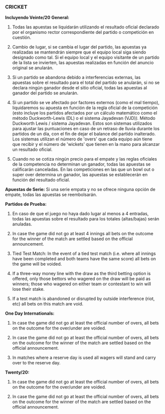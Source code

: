 ### CRICKET

**Incluyendo Veinte/20**
**General:**

1. Todas las apuestas se liquidarán utilizando el resultado oficial declarado por el organismo rector correspondiente del partido o competición en cuestión.

2. Cambio de lugar, si se cambia el lugar del partido, las apuestas ya realizadas se mantendrán siempre que el equipo local siga siendo designado como tal. Si el equipo local y el equipo visitante de un partido de la lista se invierten, las apuestas realizadas en función del anuncio original se anularán.

3. Si un partido se abandona debido a interferencias externas, las apuestas sobre el resultado para el total del partido se anularán, si no se declara ningún ganador desde el sitio oficial, todas las apuestas al ganador del partido se anularán.
4. Si un partido se ve afectado por factores externos (como el mal tiempo), liquidaremos su apuesta en función de la regla oficial de la competición (esto incluye los partidos afectados por un cálculo matemático como el método Duckworth-Lewis (DL) o el sistema Jayadevan (VJD)*).* Método Duckworth Lewis / sistema Jayadevan. Estos son sistemas utilizados para ajustar las puntuaciones en caso de un retraso de lluvia durante los partidos de un día, con el fin de dejar el balance del partido inalterado. Los sistemas utilizan el número de 'overs' que cada equipo aún tiene que recibir y el número de 'wickets' que tienen en la mano para alcanzar un resultado oficial.
5. Cuando no se cotiza ningún precio para el empate y las reglas oficiales de la competencia no determinan un ganador, todas las apuestas se calificarán canceladas. En las competiciones en las que un bowl out o super over determina un ganador, las apuestas se establecerán en función del resultado oficial.

**Apuestas de Serie:**
Si una serie empata y no se ofrece ninguna opción de empate, todas las apuestas se reembolsarán.

**Partidos de Prueba:**

1. En caso de que el juego no haya dado lugar al menos a 4 entradas, todas las apuestas sobre el resultado para los totales (altas/bajas) serán anuladas.

2. In case the game did not go at least 4 innings all bets on the outcome for the winner of the match are settled based on the official announcement.

3. Tied Test Match: In the event of a tied test match (i.e. where all innings have been completed and both teams have the same score) all bets on the game will be voided.

4. If a three-way money line with the draw as the third betting option is offered, only those bettors who wagered on the draw will be paid as winners; those who wagered on either team or contestant to win will lose their stake.

5. If a test match is abandoned or disrupted by outside interference (riot, etc) all bets on this match are void.

**One Day Internationals:**

1. In case the game did not go at least the official number of overs, all bets on the outcome for the over/under are voided.

2. In case the game did not go at least the official number of overs, all bets on the outcome for the winner of the match are settled based on the official announcement.

3. In matches where a reserve day is used all wagers will stand and carry over to the reserve day.

**Twenty/20:**

1. In case the game did not go at least the official number of overs, all bets on the outcome for the over/under are voided.

2. In case the game did not go at least the official number of overs, all bets on the outcome for the winner of the match are settled based on the official announcement.
